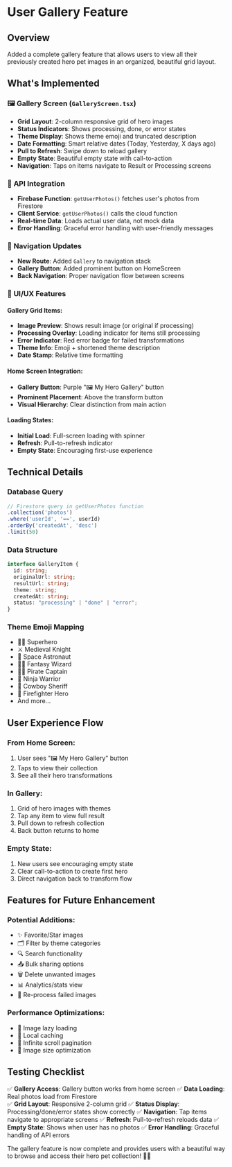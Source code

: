 # User Gallery Feature

## Overview

Added a complete gallery feature that allows users to view all their previously created hero pet images in an organized, beautiful grid layout.

## What's Implemented

### 🖼️ **Gallery Screen** (`GalleryScreen.tsx`)

- **Grid Layout**: 2-column responsive grid of hero images
- **Status Indicators**: Shows processing, done, or error states
- **Theme Display**: Shows theme emoji and truncated description
- **Date Formatting**: Smart relative dates (Today, Yesterday, X days ago)
- **Pull to Refresh**: Swipe down to reload gallery
- **Empty State**: Beautiful empty state with call-to-action
- **Navigation**: Taps on items navigate to Result or Processing screens

### 🚀 **API Integration**

- **Firebase Function**: `getUserPhotos()` fetches user's photos from Firestore
- **Client Service**: `getUserPhotos()` calls the cloud function
- **Real-time Data**: Loads actual user data, not mock data
- **Error Handling**: Graceful error handling with user-friendly messages

### 🧭 **Navigation Updates**

- **New Route**: Added `Gallery` to navigation stack
- **Gallery Button**: Added prominent button on HomeScreen
- **Back Navigation**: Proper navigation flow between screens

### 📱 **UI/UX Features**

#### **Gallery Grid Items:**

- **Image Preview**: Shows result image (or original if processing)
- **Processing Overlay**: Loading indicator for items still processing
- **Error Indicator**: Red error badge for failed transformations
- **Theme Info**: Emoji + shortened theme description
- **Date Stamp**: Relative time formatting

#### **Home Screen Integration:**

- **Gallery Button**: Purple "🖼️ My Hero Gallery" button
- **Prominent Placement**: Above the transform button
- **Visual Hierarchy**: Clear distinction from main action

#### **Loading States:**

- **Initial Load**: Full-screen loading with spinner
- **Refresh**: Pull-to-refresh indicator
- **Empty State**: Encouraging first-use experience

## Technical Details

### **Database Query**

```javascript
// Firestore query in getUserPhotos function
.collection('photos')
.where('userId', '==', userId)
.orderBy('createdAt', 'desc')
.limit(50)
```

### **Data Structure**

```typescript
interface GalleryItem {
  id: string;
  originalUrl: string;
  resultUrl: string;
  theme: string;
  createdAt: string;
  status: "processing" | "done" | "error";
}
```

### **Theme Emoji Mapping**

- 🦸‍♀️ Superhero
- ⚔️ Medieval Knight
- 🚀 Space Astronaut
- 🧙‍♂️ Fantasy Wizard
- 🏴‍☠️ Pirate Captain
- 🥷 Ninja Warrior
- 🤠 Cowboy Sheriff
- 🚒 Firefighter Hero
- And more...

## User Experience Flow

### **From Home Screen:**

1. User sees "🖼️ My Hero Gallery" button
2. Taps to view their collection
3. See all their hero transformations

### **In Gallery:**

1. Grid of hero images with themes
2. Tap any item to view full result
3. Pull down to refresh collection
4. Back button returns to home

### **Empty State:**

1. New users see encouraging empty state
2. Clear call-to-action to create first hero
3. Direct navigation back to transform flow

## Features for Future Enhancement

### **Potential Additions:**

- ✨ Favorite/Star images
- 🗂️ Filter by theme categories
- 🔍 Search functionality
- 📤 Bulk sharing options
- 🗑️ Delete unwanted images
- 📊 Analytics/stats view
- 🔄 Re-process failed images

### **Performance Optimizations:**

- 📱 Image lazy loading
- 💾 Local caching
- 🔄 Infinite scroll pagination
- 📏 Image size optimization

## Testing Checklist

✅ **Gallery Access**: Gallery button works from home screen
✅ **Data Loading**: Real photos load from Firestore  
✅ **Grid Layout**: Responsive 2-column grid
✅ **Status Display**: Processing/done/error states show correctly
✅ **Navigation**: Tap items navigate to appropriate screens
✅ **Refresh**: Pull-to-refresh reloads data
✅ **Empty State**: Shows when user has no photos
✅ **Error Handling**: Graceful handling of API errors

The gallery feature is now complete and provides users with a beautiful way to browse and access their hero pet collection! 🎨✨
